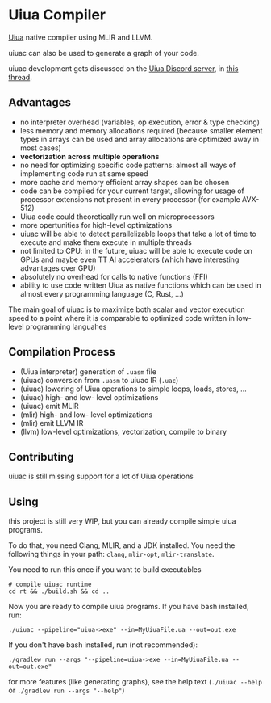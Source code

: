 # Uiua Compiler
[Uiua](https://uiua.org) native compiler using MLIR and LLVM.

uiuac can also be used to generate a graph of your code.

uiuac development gets discussed on the [Uiua Discord server](https://discord.gg/FKJPwHxM), in [this thread](https://discord.com/channels/1156339038748413952/1247846178645872661).

## Advantages
- no interpreter overhead (variables, op execution, error & type checking)
- less memory and memory allocations required (because smaller element types in arrays can be used and array allocations are optimized away in most cases)
- **vectorization across multiple operations**
- no need for optimizing specific code patterns: almost all ways of implementing code run at same speed
- more cache and memory efficient array shapes can be chosen
- code can be compiled for your current target, allowing for usage of processor extensions not present in every processor (for example AVX-512)
- Uiua code could theoretically run well on microprocessors
- more opertunities for high-level optimizations
- uiuac will be able to detect parallelizable loops that take a lot of time to execute and make them execute in multiple threads
- not limited to CPU: in the future, uiuac will be able to execute code on GPUs and maybe even TT AI accelerators (which have interesting advantages over GPU)
- absolutely no overhead for calls to native functions (FFI)
- ability to use code written Uiua as native functions which can be used in almost every programming language (C, Rust, ...)

The main goal of uiuac is to maximize both scalar and vector execution speed to a point where it is comparable to optimized code written in low-level programming languahes

## Compilation Process
- (Uiua interpreter) generation of `.uasm` file
- (uiuac) conversion from `.uasm` to uiuac IR (`.uac`)
- (uiuac) lowering of Uiua operations to simple loops, loads, stores, ...
- (uiuac) high- and low- level optimizations
- (uiuac) emit MLIR
- (mlir) high- and low- level optimizations
- (mlir) emit LLVM IR
- (llvm) low-level optimizations, vectorization, compile to binary

## Contributing
uiuac is still missing support for a lot of Uiua operations

## Using 
this project is still very WIP, but you can already compile simple uiua programs.

To do that, you need Clang, MLIR, and a JDK installed.
You need the following things in your path: `clang`, `mlir-opt`, `mlir-translate`.

You need to run this once if you want to build executables
```shell
# compile uiuac runtime
cd rt && ./build.sh && cd ..
```

Now you are ready to compile uiua programs.
If you have bash installed, run:
```shell
./uiuac --pipeline="uiua->exe" --in=MyUiuaFile.ua --out=out.exe
```

If you don't have bash installed, run (not recommended):
```shell
./gradlew run --args "--pipeline=uiua->exe --in=MyUiuaFile.ua --out=out.exe"
```

for more features (like generating graphs), see the help text (`./uiuac --help` or `./gradlew run --args "--help"`)
